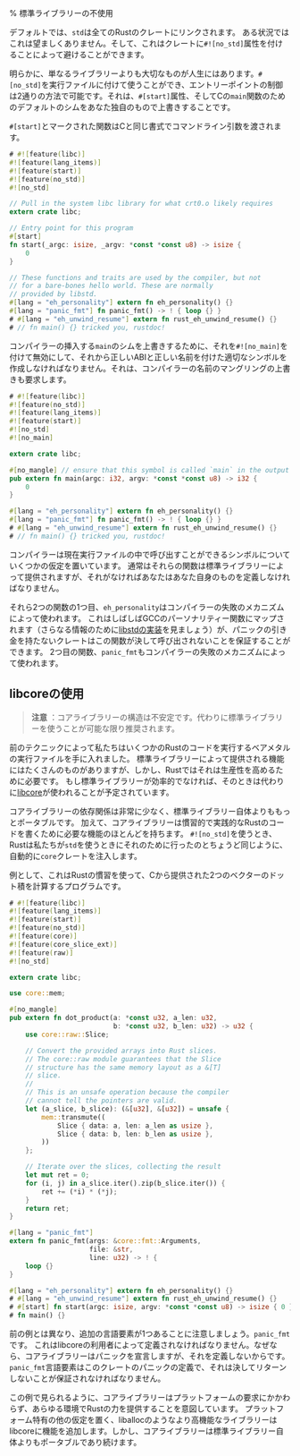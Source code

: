 % 標準ライブラリーの不使用

デフォルトでは、`std`は全てのRustのクレートにリンクされます。
ある状況ではこれは望ましくありません。そして、これはクレートに`#![no_std]`属性を付けることによって避けることができます。

明らかに、単なるライブラリーよりも大切なものが人生にはあります。`#[no_std]`を実行ファイルに付けて使うことができ、エントリーポイントの制御は2通りの方法で可能です。それは、`#[start]`属性、そしてCの`main`関数のためのデフォルトのシムをあなた独自のもので上書きすることです。

`#[start]`とマークされた関数はCと同じ書式でコマンドライン引数を渡されます。

```rust
# #![feature(libc)]
#![feature(lang_items)]
#![feature(start)]
#![feature(no_std)]
#![no_std]

// Pull in the system libc library for what crt0.o likely requires
extern crate libc;

// Entry point for this program
#[start]
fn start(_argc: isize, _argv: *const *const u8) -> isize {
    0
}

// These functions and traits are used by the compiler, but not
// for a bare-bones hello world. These are normally
// provided by libstd.
#[lang = "eh_personality"] extern fn eh_personality() {}
#[lang = "panic_fmt"] fn panic_fmt() -> ! { loop {} }
# #[lang = "eh_unwind_resume"] extern fn rust_eh_unwind_resume() {}
# // fn main() {} tricked you, rustdoc!
```

コンパイラーの挿入する`main`のシムを上書きするために、それを`#![no_main]`を付けて無効にして、それから正しいABIと正しい名前を付けた適切なシンボルを作成しなければなりません。それは、コンパイラーの名前のマングリングの上書きも要求します。

```rust
# #![feature(libc)]
#![feature(no_std)]
#![feature(lang_items)]
#![feature(start)]
#![no_std]
#![no_main]

extern crate libc;

#[no_mangle] // ensure that this symbol is called `main` in the output
pub extern fn main(argc: i32, argv: *const *const u8) -> i32 {
    0
}

#[lang = "eh_personality"] extern fn eh_personality() {}
#[lang = "panic_fmt"] fn panic_fmt() -> ! { loop {} }
# #[lang = "eh_unwind_resume"] extern fn rust_eh_unwind_resume() {}
# // fn main() {} tricked you, rustdoc!
```

コンパイラーは現在実行ファイルの中で呼び出すことができるシンボルについていくつかの仮定を置いています。
通常はそれらの関数は標準ライブラリーによって提供されますが、それがなければあなたはあなた自身のものを定義しなければなりません。

それら2つの関数の1つ目、`eh_personality`はコンパイラーの失敗のメカニズムによって使われます。
これはしばしばGCCのパーソナリティー関数にマップされます（さらなる情報のために[libstdの実装](../std/rt/unwind/index.html)を見ましょう）が、パニックの引き金を持たないクレートはこの関数が決して呼び出されないことを保証することができます。
2つ目の関数、`panic_fmt`もコンパイラーの失敗のメカニズムによって使われます。

## libcoreの使用

> **注意** ：コアライブラリーの構造は不安定です。代わりに標準ライブラリーを使うことが可能な限り推奨されます。

前のテクニックによって私たちはいくつかのRustのコードを実行するベアメタルの実行ファイルを手に入れました。
標準ライブラリーによって提供される機能にはたくさんのものがありますが、しかし、Rustではそれは生産性を高めるために必要です。
もし標準ライブラリーが効率的でなければ、そのときは代わりに[libcore](../core/index.html)が使われることが予定されています。

コアライブラリーの依存関係は非常に少なく、標準ライブラリー自体よりももっとポータブルです。
加えて、コアライブラリーは慣習的で実践的なRustのコードを書くために必要な機能のほとんどを持ちます。
`#![no_std]`を使うとき、Rustは私たちが`std`を使うときにそれのために行ったのとちょうど同じように、自動的に`core`クレートを注入します。

例として、これはRustの慣習を使って、Cから提供された2つのベクターのドット積を計算するプログラムです。

```rust
# #![feature(libc)]
#![feature(lang_items)]
#![feature(start)]
#![feature(no_std)]
#![feature(core)]
#![feature(core_slice_ext)]
#![feature(raw)]
#![no_std]

extern crate libc;

use core::mem;

#[no_mangle]
pub extern fn dot_product(a: *const u32, a_len: u32,
                          b: *const u32, b_len: u32) -> u32 {
    use core::raw::Slice;

    // Convert the provided arrays into Rust slices.
    // The core::raw module guarantees that the Slice
    // structure has the same memory layout as a &[T]
    // slice.
    //
    // This is an unsafe operation because the compiler
    // cannot tell the pointers are valid.
    let (a_slice, b_slice): (&[u32], &[u32]) = unsafe {
        mem::transmute((
            Slice { data: a, len: a_len as usize },
            Slice { data: b, len: b_len as usize },
        ))
    };

    // Iterate over the slices, collecting the result
    let mut ret = 0;
    for (i, j) in a_slice.iter().zip(b_slice.iter()) {
        ret += (*i) * (*j);
    }
    return ret;
}

#[lang = "panic_fmt"]
extern fn panic_fmt(args: &core::fmt::Arguments,
                    file: &str,
                    line: u32) -> ! {
    loop {}
}

#[lang = "eh_personality"] extern fn eh_personality() {}
# #[lang = "eh_unwind_resume"] extern fn rust_eh_unwind_resume() {}
# #[start] fn start(argc: isize, argv: *const *const u8) -> isize { 0 }
# fn main() {}
```

前の例とは異なり、追加の言語要素が1つあることに注意しましょう。`panic_fmt`です。
これはlibcoreの利用者によって定義されなければなりません。なぜなら、コアライブラリーはパニックを宣言しますが、それを定義しないからです。
`panic_fmt`言語要素はこのクレートのパニックの定義で、それは決してリターンしないことが保証されなければなりません。

この例で見られるように、コアライブラリーはプラットフォームの要求にかかわらず、あらゆる環境でRustの力を提供することを意図しています。
プラットフォーム特有の他の仮定を置く、liballocのようなより高機能なライブラリーはlibcoreに機能を追加します。しかし、コアライブラリーは標準ライブラリー自体よりもポータブルであり続けます。
